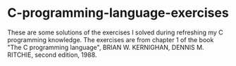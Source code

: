 # C-programming-language-exercises

These are some solutions of the exercises I solved during refreshing
my C programming knowledge. The exercises are from chapter 1 of the book
"The C programming language", BRIAN W. KERNIGHAN, DENNIS M. RITCHIE, 
second edition, 1988.
